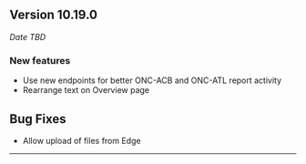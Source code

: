 
## Version 10.19.0
_Date TBD_

### New features
* Use new endpoints for better ONC-ACB and ONC-ATL report activity
* Rearrange text on Overview page

## Bug Fixes
* Allow upload of files from Edge

---
